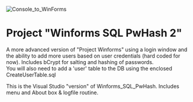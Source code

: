 ![Console_to_WinForms](https://img.shields.io/badge/Console➡️WinForms-Ported-00C853)

# Project "Winforms SQL PwHash 2"

A more advanced version of "Project Winforms" using a login window and the ability to add more users based on user credentials (hard coded for now).
Includes bCrypt for salting and hashing of passwords.<br>
You will also need to add a 'user' table to the DB using the enclosed CreateUserTable.sql

This is the Visual Studio "version" of Winforms_SQL_PwHash. Includes menu and About box & logfile routine.


